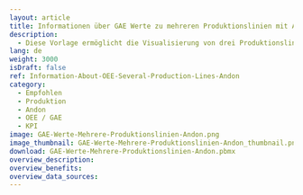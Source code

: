 ```yaml
---
layout: article
title: Informationen über GAE Werte zu mehreren Produktionslinien mit Andon
description: 
  - Diese Vorlage ermöglicht die Visualisierung von drei Produktionslinien. Dargestellt werden der aktuelle Auftrag eines Kunden, die Gesamtanlageneffektivität (GAE), sowie die Status der einzelnen Stationen einer jeden Linie. Mit Hilfe des Ampelfarbschemas (Andon) wird auf einen Blick erkennbar, wo aktuell ein Problem besteht, sodass schnell eingegriffen und dieses behoben werden kann.
lang: de
weight: 3000
isDraft: false
ref: Information-About-OEE-Several-Production-Lines-Andon
category:
  - Empfohlen
  - Produktion
  - Andon
  - OEE / GAE
  - KPI
image: GAE-Werte-Mehrere-Produktionslinien-Andon.png
image_thumbnail: GAE-Werte-Mehrere-Produktionslinien-Andon_thumbnail.png
download: GAE-Werte-Mehrere-Produktionslinien-Andon.pbmx
overview_description:
overview_benefits:
overview_data_sources:
---
```

